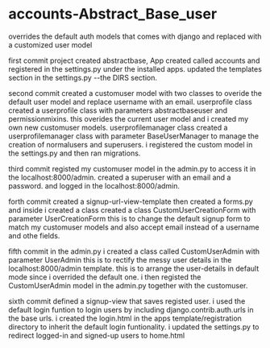 # accounts-Abstract_Base_user
overrides the default auth models that comes with django and replaced with a customized user model

first commit
project created abstractbase, App created called accounts and registered in the settings.py under the installed apps.
updated the templates section in the settings.py    --the DIRS section.


second commit
created a customuser model with two classes to overide the default user model and replace username with an email.
userprofile class
created a userprofile class with parameters abstractbaseuser and permissionmixins.
this overides the current user model and i created my own new customuser models.
userprofilemanager class
created a userprofilemanager class with parameter BaseUserManager to manage the creation of normalusers and superusers.
i registered the custom model in the settings.py and then ran migrations.


third commit
registed my customuser model in the admin.py  to access it in the localhost:8000/admin.
created a superuser with an email and a password. and logged in the localhost:8000/admin.


forth commit
created a signup-url-view-template
then created a forms.py and inside i created a class
created a class CustomUserCreationForm with parameter UserCreationForm
this is to change the default signup form to match my customuser models and also accept email instead of a username and othe fields.


fifth commit
in the admin.py i created a class called CustomUserAdmin with parameter UserAdmin
this is to rectify the messy user details in the localhost:8000/admin template.
this is to arrange the user-details in default mode since i overrided the default one.
i then registed the CustomUserAdmin model in the admin.py together with the customuser.


sixth commit
defined a signup-view that saves registed user.
i used the default login funtion to login users by including django.contrib.auth.urls in the base urls.
i created the login.html in the apps template/registration directory to inherit the default login funtionality.
i updated the settings.py to redirect logged-in and signed-up users to home.html






